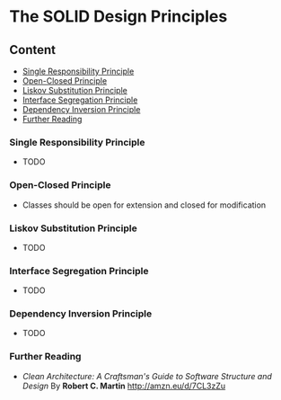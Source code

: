 # The SOLID Design Principles

## Content
- [Single Responsibility Principle](#single-responsibility-principle)
- [Open-Closed Principle](#open-closed-principle)
- [Liskov Substitution Principle](#liskov-substitution-principle)
- [Interface Segregation Principle](#interface-segregation-principle)
- [Dependency Inversion Principle](#dependency-inversion-principle)
- [Further Reading](#further-reading)

### Single Responsibility Principle
* TODO

### Open-Closed Principle
* Classes should be open for extension and closed for modification

### Liskov Substitution Principle
* TODO

### Interface Segregation Principle
* TODO

### Dependency Inversion Principle
* TODO

### Further Reading
* *Clean Architecture: A Craftsman's Guide to Software Structure and Design* By **Robert C. Martin** http://amzn.eu/d/7CL3zZu 